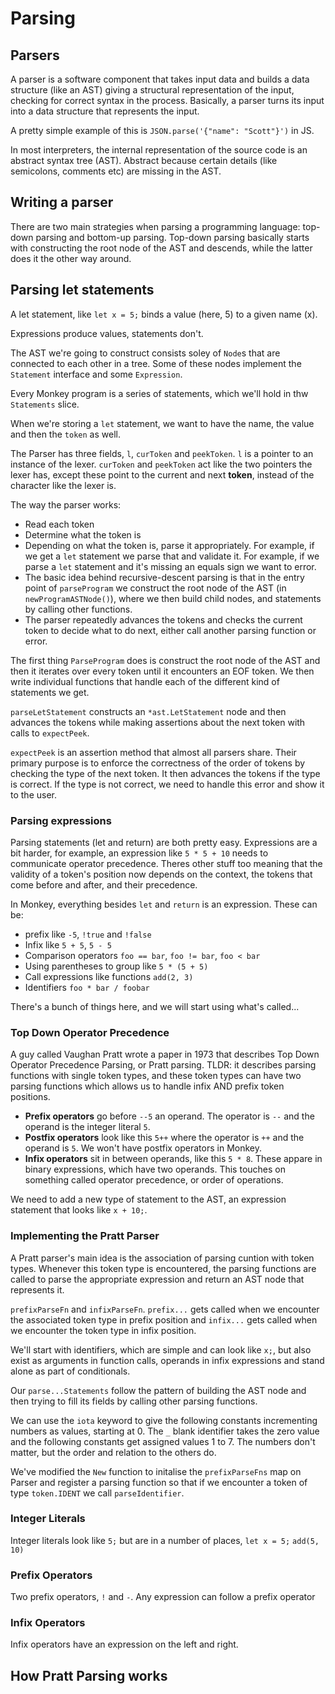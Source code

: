 # Parsing

## Parsers

A parser is a software component that takes input data and builds a data structure (like an AST) giving a structural representation of the input, checking for correct syntax in the process. Basically, a parser turns its input into a data structure that represents the input.

A pretty simple example of this is `JSON.parse('{"name": "Scott"}')` in JS.

In most interpreters, the internal representation of the source code is an abstract syntax tree (AST). Abstract because certain details (like semicolons, comments etc) are missing in the AST.

## Writing a parser

There are two main strategies when parsing a programming language: top-down parsing and bottom-up parsing. Top-down parsing basically starts with constructing the root node of the AST and descends, while the latter does it the other way around.

## Parsing let statements

A let statement, like `let x = 5;` binds a value (here, 5) to a given name (x).

Expressions produce values, statements don't.

The AST we're going to construct consists soley of `Node`s that are connected to each other in a tree. Some of these nodes implement the `Statement` interface and some `Expression`.

Every Monkey program is a series of statements, which we'll hold in thw `Statements` slice.

When we're storing a `let` statement, we want to have the name, the value and then the `token` as well.

The Parser has three fields, `l`, `curToken` and `peekToken`. `l` is a pointer to an instance of the lexer. `curToken` and `peekToken` act like the two pointers the lexer has, except these point to the current and next **token**, instead of the character like the lexer is.

The way the parser works:

- Read each token
- Determine what the token is
- Depending on what the token is, parse it appropriately. For example, if we get a `let` statement we parse that and validate it. For example, if we parse a `let` statement and it's missing an equals sign we want to error.
- The basic idea behind recursive-descent parsing is that in the entry point of `parseProgram` we construct the root node of the AST (in `newProgramASTNode()`), where we then build child nodes, and statements by calling other functions.
- The parser repeatedly advances the tokens and checks the current token to decide what to do next, either call another parsing function or error.

The first thing `ParseProgram` does is construct the root node of the AST and then it iterates over every token until it encounters an EOF token. We then write individual functions that handle each of the different kind of statements we get.

`parseLetStatement` constructs an `*ast.LetStatement` node and then advances the tokens while making assertions about the next token with calls to `expectPeek`.

`expectPeek` is an assertion method that almost all parsers share. Their primary purpose is to enforce the correctness of the order of tokens by checking the type of the next token. It then advances the tokens if the type is correct. If the type is not correct, we need to handle this error and show it to the user.

### Parsing expressions

Parsing statements (let and return) are both pretty easy. Expressions are a bit harder, for example, an expression like `5 * 5 + 10` needs to communicate operator precedence. Theres other stuff too meaning that the validity of a token's position now depends on the context, the tokens that come before and after, and their precedence.

In Monkey, everything besides `let` and `return` is an expression. These can be:

- prefix like `-5`, `!true` and `!false`
- Infix like `5 + 5`, `5 - 5`
- Comparison operators `foo == bar`, `foo != bar`, `foo < bar`
- Using parentheses to group like `5 * (5 + 5)`
- Call expressions like functions `add(2, 3)`
- Identifiers `foo * bar / foobar`

There's a bunch of things here, and we will start using what's called...

### Top Down Operator Precedence

A guy called Vaughan Pratt wrote a paper in 1973 that describes Top Down Operator Precedence Parsing, or Pratt parsing. TLDR: it describes parsing functions with single token types, and these token types can have two parsing functions which allows us to handle infix AND prefix token positions.

- **Prefix operators** go before `--5` an operand. The operator is `--` and the operand is the integer literal `5`.
- **Postfix operators** look like this `5++` where the operator is `++` and the operand is `5`. We won't have postfix operators in Monkey.
- **Infix operators** sit in between operands, like this `5 * 8`. These appare in binary expressions, which have two operands. This touches on something called operator precedence, or order of operations.

We need to add a new type of statement to the AST, an expression statement that looks like `x + 10;`.

### Implementing the Pratt Parser

A Pratt parser's main idea is the association of parsing cuntion with token types. Whenever this token type is encountered, the parsing functions are called to parse the appropriate expression and return an AST node that represents it.

`prefixParseFn` and `infixParseFn`. `prefix...` gets called when we encounter the associated token type in prefix position and `infix...` gets called when we encounter the token type in infix position.

We'll start with identifiers, which are simple and can look like `x;`, but also exist as arguments in function calls, operands in infix expressions and stand alone as part of conditionals.

Our `parse...Statements` follow the pattern of building the AST node and then trying to fill its fields by calling other parsing functions.

We can use the `iota` keyword to give the following constants incrementing numbers as values, starting at 0. The `_` blank identifier takes the zero value and the following constants get assigned values 1 to 7. The numbers don't matter, but the order and relation to the others do.

We've modified the `New` function to initalise the `prefixParseFns` map on Parser and register a parsing function so that if we encounter a token of type `token.IDENT` we call `parseIdentifier`.

### Integer Literals

Integer literals look like `5;` but are in a number of places, `let x = 5;` `add(5, 10)`

### Prefix Operators

Two prefix operators, `!` and `-`. Any expression can follow a prefix operator

### Infix Operators

Infix operators have an expression on the left and right.

## How Pratt Parsing works

